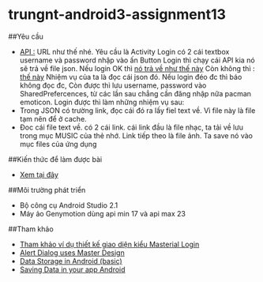 # trungnt-android3-assignment13

##Yêu cầu
+ [API :](http://g-service.herokuapp.com/api/techkids/login?username=android%40hungdepzai.techkids.vn&password=123456)
URL như thế nhé.
Yêu cầu là Activity Login có 2 cái textbox username và password nhập vào ấn Button Login thì chạy cái API kia nó sẽ trả về file json. Nếu login OK thì [nó trả về như thế này](http://g-service.herokuapp.com/api/techkids/login?username=android%40hungdepzai.techkids.vn&password=123456)
Còn không thì : [thế này](http://g-service.herokuapp.com/api/techkids/login?username=admin&password=12342)
Nhiệm vụ của ta là đọc cái json đó. Nếu login đéo đc thì báo không đọc đc, Còn được thì lưu username, password vào SharedPrefercences, từ các lần sau chẳng cần đăng nhập nữa pacman emoticon. Login được thì làm những nhiệm vụ sau:
+ Trong JSON có trường link, đọc cái đó ra lấy fiel text về. Vì file này là file tạm nên để ở cache.
+ Đoc cái file text về. có 2 cái link. cái link đầu là file nhạc, ta tải về lưu trong mục MUSIC của thẻ nhớ. Link tiếp theo là file ảnh. Ta save nó vào mục files của ứng dụng

##Kiến thức để làm được bài
+ [Xem tại đây](https://github.com/trantrungnt/LearnStorargeData)

##Môi trường phát triển
+ Bộ công cụ Android Studio 2.1
+ Máy ảo Genymotion dùng api min 17 và api max 23

##Tham khảo
+ [Tham khảo ví dụ thiết kế giao diện kiểu Masterial Login](sourcey.com/beautiful-android-login-and-signup-screens-with-material-design/)
+ [Alert Dialog uses Master Design](http://www.androidmaterial.info/2016/01/android-alertdialog-example-tutorial-in-material-design/)
+ [Data Storage in Android (basic)](https://developer.android.com/training/basics/data-storage/files.html)
+ [Saving Data in your app Android](http://blog.cindypotvin.com/saving-data-to-a-file-in-your-android-application/)
